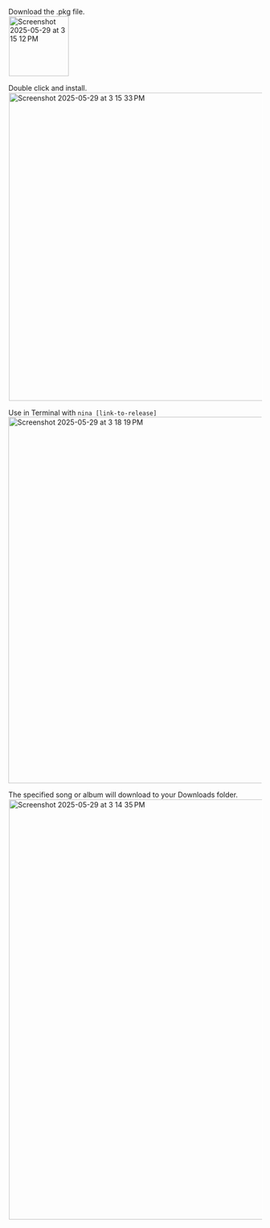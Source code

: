 Download the .pkg file.<br>
<img width="119" style="border: 1px white solid;" alt="Screenshot 2025-05-29 at 3 15 12 PM" src="https://github.com/user-attachments/assets/9451a4ba-d4db-424e-9c1d-a7b13ca8012a" />

Double click and install.<br>
<img width="613" style="border: 1px white solid;" alt="Screenshot 2025-05-29 at 3 15 33 PM" src="https://github.com/user-attachments/assets/6bb82666-f284-41d5-959f-195fcea7cbb8" />

Use in Terminal with <code>nina [link-to-release]</code><br>
<img width="729" alt="Screenshot 2025-05-29 at 3 18 19 PM" src="https://github.com/user-attachments/assets/58175671-06a1-4108-a449-a5c5f385fe68" />

The specified song or album will download to your Downloads folder.
<img width="836" style="border: 1px white solid;" alt="Screenshot 2025-05-29 at 3 14 35 PM" src="https://github.com/user-attachments/assets/77a5d1e7-bc1c-4fcd-9530-93aedb859559" />
